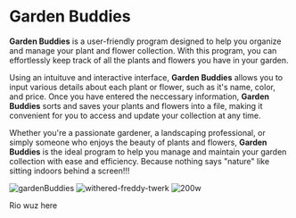# Garden Buddies
**Garden Buddies** is a user-friendly program designed to help you organize and manage your plant and flower collection. With this program, you can effortlessly keep track of all the plants and flowers you have in your garden. 

Using an intuituve and interactive interface, **Garden Buddies** allows you to input various details about each plant or flower, such as it's name, color, and price. Once you have entered the neccessary information, **Garden Buddies** sorts and saves your plants and flowers into a file, making it convenient for you to access and update your collection at any time. 

Whether you're a passionate gardener, a landscaping professional, or simply someone who enjoys the beauty of plants and flowers, **Garden Buddies** is the ideal program to help you manage and maintain your garden collection with ease and efficiency. 
Because nothing says "nature" like sitting indoors behind a screen!!! 

![gardenBuddies](https://github.com/miss-maven/Garden-Buddies/assets/107432007/4df249e7-c836-4a07-905c-785360364269)
![withered-freddy-twerk](https://github.com/miss-maven/Garden-Buddies/assets/107432007/52c96b2e-e325-41d9-bf67-ccab765a3a7f)
![200w](https://github.com/miss-maven/Garden-Buddies/assets/107432007/53162188-db3f-4df8-80c2-f8e60e6cf4dc)







































Rio wuz here
